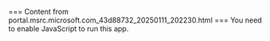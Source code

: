 === Content from portal.msrc.microsoft.com_43d88732_20250111_202230.html ===
You need to enable JavaScript to run this app.
